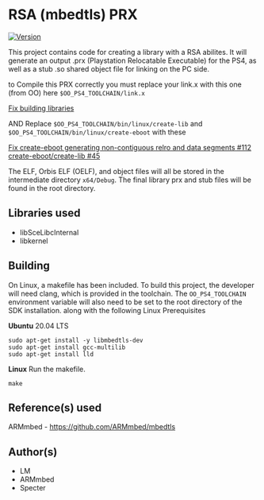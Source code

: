 # RSA (mbedtls) PRX

[![Version](https://img.shields.io/badge/Version-1.00-brightgreen.svg)](https://github.com/Cryptogenic/OpenOrbis-PS4-Toolchain)

This project contains code for creating a library with a RSA abilites. It will generate an output .prx (Playstation Relocatable Executable) for the PS4, as well as a stub .so shared object file for linking on the PC side.

to Compile this PRX correctly you must replace your link.x with this one (from OO) here
`$OO_PS4_TOOLCHAIN/link.x`

[Fix building libraries](https://github.com/sleirsgoevy/OpenOrbis-PS4-Toolchain/commit/f1cda6002d8e3af6f530cfaa5929c5d8b8167b0d)

AND
Replace `$OO_PS4_TOOLCHAIN/bin/linux/create-lib` and `$OO_PS4_TOOLCHAIN/bin/linux/create-eboot` with these

[Fix create-eboot generating non-contiguous relro and data segments #112 create-eboot/create-lib #45](https://github.com/OpenOrbis/OpenOrbis-PS4-Toolchain/actions/runs/503278524)


The ELF, Orbis ELF (OELF), and object files will all be stored in the intermediate directory `x64/Debug`. The final library prx and stub files will be found in the root directory.



## Libraries used

- libSceLibcInternal
- libkernel



## Building

On Linux, a makefile has been included.
To build this project, the developer will need clang, which is provided in the toolchain. The `OO_PS4_TOOLCHAIN` environment variable will also need to be set to the root directory of the SDK installation.
along with the following Linux Prerequisites

__Ubuntu__ 20.04 LTS

```
sudo apt-get install -y libmbedtls-dev
sudo apt-get install gcc-multilib
sudo apt-get install lld
```


__Linux__
Run the makefile.
```
make
```

## Reference(s) used

ARMmbed - https://github.com/ARMmbed/mbedtls



## Author(s)
- LM
- ARMmbed
- Specter
